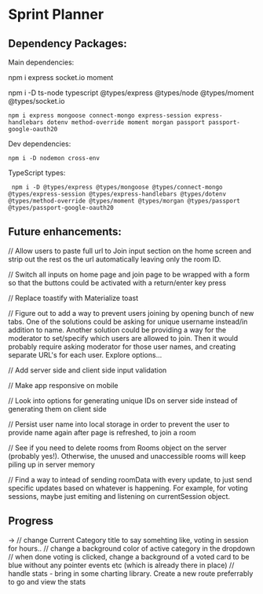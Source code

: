 # Sprint Planner

## Dependency Packages:

Main dependencies:

npm i express socket.io moment

npm i -D ts-node typescript @types/express @types/node @types/moment @types/socket.io

```shell
npm i express mongoose connect-mongo express-session express-handlebars dotenv method-override moment morgan passport passport-google-oauth20
```

Dev dependencies:

```shell
npm i -D nodemon cross-env
```

TypeScript types:

```shell
 npm i -D @types/express @types/mongoose @types/connect-mongo @types/express-session @types/express-handlebars @types/dotenv @types/method-override @types/moment @types/morgan @types/passport @types/passport-google-oauth20
```

## Future enhancements:

// Allow users to paste full url to Join input section on the home screen and strip out the rest os the url automatically leaving only the room ID.

// Switch all inputs on home page and join page to be wrapped with a form so that the buttons could be activated with a return/enter key press

// Replace toastify with Materialize toast

// Figure out to add a way to prevent users joining by opening bunch of new tabs. One of the solutions could be asking for unique username instead/in addition to name. Another solution could be providing a way for the moderator to set/specify which users are allowed to join. Then it would probably require asking moderator for those user names, and creating separate URL's for each user. Explore options...

// Add server side and client side input validation

// Make app responsive on mobile

// Look into options for generating unique IDs on server side instead of generating them on client side

// Persist user name into local storage in order to prevent the user to provide name again after page is refreshed, to join a room

// See if you need to delete rooms from Rooms object on the server (probably yes!). Otherwise, the unused and unaccessible rooms will keep piling up in server memory

// Find a way to intead of sending roomData with every update, to just send specific updates based on whatever is happening. For example, for voting sessions, maybe just emiting and listening on currentSession object.

## Progress

-> // change Current Category title to say somehting like, voting in session for hours..
// change a background color of active category in the dropdown
// when done voting is clicked, change a background of a voted card to be blue without any pointer events etc (which is already there in place)
// handle stats - bring in some charting library. Create a new route preferrably to go and view the stats
